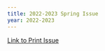 ```yaml
---
title: 2022-2023 Spring Issue
year: 2022-2023
---
```

[Link to Print Issue](<https://1a326c62-8578-4d6a-bca6-762972efcfa5.filesusr.com/ugd/e504ba_bb9fe0e79829488693c9d75c61fe0fd9.pdf>)
